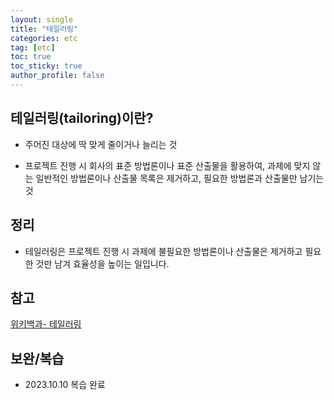 ```yaml
---
layout: single
title: "테일러링"
categories: etc
tag: [etc]
toc: true
toc_sticky: true
author_profile: false
---
```

## 테일러링(tailoring)이란?

* 주어진 대상에 딱 맞게 줄이거나 늘리는 것

* 프로젝트 진행 시 회사의 표준 방법론이나 표준 산출물을 활용하여, 과제에 맞지 않는 일반적인 방법론이나 산출물 목록은 제거하고, 필요한 방법론과 산출물만 남기는 것



## 정리

* 테일러링은 프로젝트 진행 시 과제에 불필요한 방법론이나 산출물은 제거하고 필요한 것만 남겨 효율성을 높이는 일입니다.



## 참고

<a href="https://ko.wikipedia.org/wiki/%ED%85%8C%EC%9D%BC%EB%9F%AC%EB%A7%81" target="_blank">위키백과- 테일러링</a>



## 보완/복습

* 2023.10.10 복습 완료
